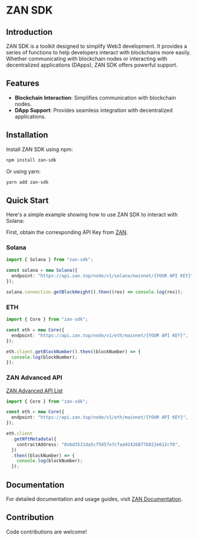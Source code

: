 # ZAN SDK

## Introduction

ZAN SDK is a toolkit designed to simplify Web3 development. It provides a series of functions to help developers interact with blockchains more easily. Whether communicating with blockchain nodes or interacting with decentralized applications (DApps), ZAN SDK offers powerful support.

## Features

- **Blockchain Interaction**: Simplifies communication with blockchain nodes.
- **DApp Support**: Provides seamless integration with decentralized applications.

## Installation

Install ZAN SDK using npm:

```bash
npm install zan-sdk
```

Or using yarn:

```bash
yarn add zan-sdk
```

## Quick Start

Here's a simple example showing how to use ZAN SDK to interact with Solana:

First, obtain the corresponding API Key from [ZAN](https://zan.top/service/apikeys).

### Solana

```typescript
import { Solana } from "zan-sdk";

const solana = new Solana({
  endpoint: "https://api.zan.top/node/v1/solana/mainnet/{YOUR API KEY}",
});

solana.connection.getBlockHeight().then((res) => console.log(res));
```

### ETH

```typescript
import { Core } from "zan-sdk";

const eth = new Core({
  endpoint: "https://api.zan.top/node/v1/eth/mainnet/{YOUR API KEY}",
});

eth.client.getBlockNumber().then((blockNumber) => {
  console.log(blockNumber);
});
```

### ZAN Advanced API

[ZAN Advanced API List](https://docs.zan.top/reference/zan_getnftmetadata-advanced)

```typescript
import { Core } from "zan-sdk";

const eth = new Core({
  endpoint: "https://api.zan.top/node/v1/eth/mainnet/{YOUR API KEY}",
});

eth.client
  .getNftMetadata({
    contractAddress: "0xbd3531da5cf5857e7cfaa92426877b022e612cf8",
  })
  .then((blockNumber) => {
    console.log(blockNumber);
  });
```

## Documentation

For detailed documentation and usage guides, visit [ZAN Documentation](https://docs.zan.top).

## Contribution

Code contributions are welcome!
